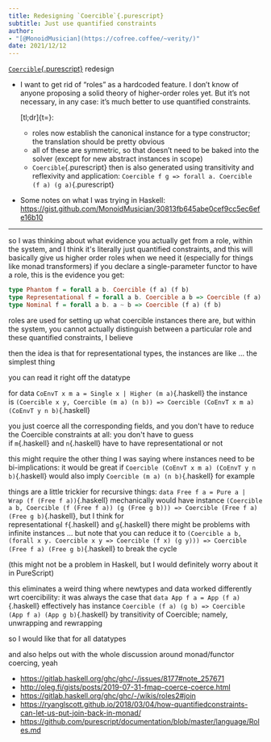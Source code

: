 ```yaml
---
title: Redesigning `Coercible`{.purescript}
subtitle: Just use quantified constraints
author:
- "[@MonoidMusician](https://cofree.coffee/~verity/)"
date: 2021/12/12
---
```


[`Coercible`{.purescript}](https://pursuit.purescript.org/builtins/docs/Prim.Coerce#t:Coercible) redesign

- I want to get rid of “roles” as a hardcoded feature.
  I donʼt know of anyone proposing a solid theory of higher-order roles yet.
  But itʼs not necessary, in any case: itʼs much better to use quantified constraints.

  [tl;dr]{t=}:
  - roles now establish the canonical instance for a type constructor; the translation should be pretty obvious
  - all of these are symmetric, so that doesnʼt need to be baked into the solver (except for new abstract instances in scope)
  - `Coercible`{.purescript} then is also generated using transitivity and reflexivity and application: `Coercible f g => forall a. Coercible (f a) (g a)`{.purescript}
- Some notes on what I was trying in Haskell: https://gist.github.com/MonoidMusician/30813fb645abe0cef9cc5ec6efe16b10

-----

so I was thinking about what evidence you actually get from a role, within the system, and I think it's literally just quantified constraints, and this will basically give us higher order roles when we need it (especially for things like monad transformers)
if you declare a single-parameter functor to have a role, this is the evidence you get:

```haskell
type Phantom f = forall a b. Coercible (f a) (f b)
type Representational f = forall a b. Coercible a b => Coercible (f a) (f b)
type Nominal f = forall a b. a ~ b => Coercible (f a) (f b)
```

roles are used for setting up what coercible instances there are, but within the system, you cannot actually distinguish between a particular role and these quantified constraints, I believe

then the idea is that for representational types, the instances are like … the simplest thing

you can read it right off the datatype

for data `CoEnvT x m a = Single x | Higher (m a)`{.haskell} the instance is `(Coercible x y, Coercible (m a) (n b)) => Coercible (CoEnvT x m a) (CoEnvT y n b)`{.haskell}

you just coerce all the corresponding fields, and you don't have to reduce the Coercible constraints at all: you don't have to guess if `m`{.haskell} and `n`{.haskell} have to have representational or not

this might require the other thing I was saying where instances need to be bi-implications: it would be great if `Coercible (CoEnvT x m a) (CoEnvT y n b)`{.haskell} would also imply `Coercible (m a) (n b)`{.haskell} for example

things are a little trickier for recursive things: `data Free f a = Pure a | Wrap (f (Free f a))`{.haskell} mechanically would have instance `(Coercible a b, Coercible (f (Free f a)) (g (Free g b))) => Coercible (Free f a) (Free g b)`{.haskell}, but I think for representational `f`{.haskell} and `g`{.haskell} there might be problems with infinite instances … but note that you can reduce it to `(Coercible a b, (forall x y. Coercible x y => Coercible (f x) (g y))) => Coercible (Free f a) (Free g b)`{.haskell} to break the cycle

(this might not be a problem in Haskell, but I would definitely worry about it in PureScript)

this eliminates a weird thing where newtypes and data worked differently wrt coercibility: it was always the case that `data App f a = App (f a)`{.haskell} effectively has instance `Coercible (f a) (g b) => Coercible (App f a) (App g b)`{.haskell} by transitivity of Coercible; namely, unwrapping and rewrapping

so I would like that for all datatypes

and also helps out with the whole discussion around monad/functor coercing, yeah

- https://gitlab.haskell.org/ghc/ghc/-/issues/8177#note_257671
- http://oleg.fi/gists/posts/2019-07-31-fmap-coerce-coerce.html
- https://gitlab.haskell.org/ghc/ghc/-/wikis/roles2#join
- https://ryanglscott.github.io/2018/03/04/how-quantifiedconstraints-can-let-us-put-join-back-in-monad/
- https://github.com/purescript/documentation/blob/master/language/Roles.md
